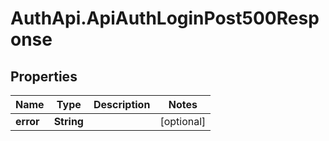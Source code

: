 # AuthApi.ApiAuthLoginPost500Response

## Properties

Name | Type | Description | Notes
------------ | ------------- | ------------- | -------------
**error** | **String** |  | [optional] 


